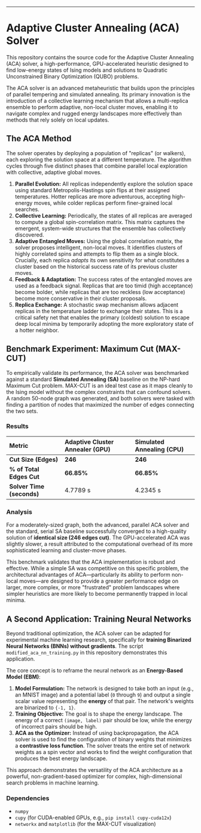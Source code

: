 ***

# Adaptive Cluster Annealing (ACA) Solver

This repository contains the source code for the Adaptive Cluster Annealing (ACA) solver, a high-performance, GPU-accelerated heuristic designed to find low-energy states of Ising models and solutions to Quadratic Unconstrained Binary Optimization (QUBO) problems.

The ACA solver is an advanced metaheuristic that builds upon the principles of parallel tempering and simulated annealing. Its primary innovation is the introduction of a collective learning mechanism that allows a multi-replica ensemble to perform adaptive, non-local cluster moves, enabling it to navigate complex and rugged energy landscapes more effectively than methods that rely solely on local updates.

## The ACA Method

The solver operates by deploying a population of "replicas" (or walkers), each exploring the solution space at a different temperature. The algorithm cycles through five distinct phases that combine parallel local exploration with collective, adaptive global moves.

1.  **Parallel Evolution:** All replicas independently explore the solution space using standard Metropolis-Hastings spin flips at their assigned temperatures. Hotter replicas are more adventurous, accepting high-energy moves, while colder replicas perform finer-grained local searches.
2.  **Collective Learning:** Periodically, the states of all replicas are averaged to compute a global spin-correlation matrix. This matrix captures the emergent, system-wide structures that the ensemble has collectively discovered.
3.  **Adaptive Entangled Moves:** Using the global correlation matrix, the solver proposes intelligent, non-local moves. It identifies clusters of highly correlated spins and attempts to flip them as a single block. Crucially, each replica *adapts* its own sensitivity for what constitutes a cluster based on the historical success rate of its previous cluster moves.
4.  **Feedback & Adaptation:** The success rates of the entangled moves are used as a feedback signal. Replicas that are too timid (high acceptance) become bolder, while replicas that are too reckless (low acceptance) become more conservative in their cluster proposals.
5.  **Replica Exchange:** A stochastic swap mechanism allows adjacent replicas in the temperature ladder to exchange their states. This is a critical safety net that enables the primary (coldest) solution to escape deep local minima by temporarily adopting the more exploratory state of a hotter neighbor.

## Benchmark Experiment: Maximum Cut (MAX-CUT)

To empirically validate its performance, the ACA solver was benchmarked against a standard **Simulated Annealing (SA)** baseline on the NP-hard Maximum Cut problem. MAX-CUT is an ideal test case as it maps cleanly to the Ising model without the complex constraints that can confound solvers. A random 50-node graph was generated, and both solvers were tasked with finding a partition of nodes that maximized the number of edges connecting the two sets.

### Results

| Metric | Adaptive Cluster Annealer (GPU) | Simulated Annealing (CPU) |
| :--- | :--- | :--- |
| **Cut Size (Edges)** | **246** | **246** |
| **% of Total Edges Cut** | **66.85%** | **66.85%** |
| **Solver Time (seconds)** | 4.7789 s | 4.2345 s |

### Analysis

For a moderately-sized graph, both the advanced, parallel ACA solver and the standard, serial SA baseline successfully converged to a high-quality solution of **identical size (246 edges cut)**. The GPU-accelerated ACA was slightly slower, a result attributed to the computational overhead of its more sophisticated learning and cluster-move phases.

This benchmark validates that the ACA implementation is robust and effective. While a simple SA was competitive on this specific problem, the architectural advantages of ACA—particularly its ability to perform non-local moves—are designed to provide a greater performance edge on larger, more complex, or more "frustrated" problem landscapes where simpler heuristics are more likely to become permanently trapped in local minima.

## A Second Application: Training Neural Networks

Beyond traditional optimization, the ACA solver can be adapted for experimental machine learning research, specifically for **training Binarized Neural Networks (BNNs) without gradients**. The script `modified_aca_nn_training.py` in this repository demonstrates this application.

The core concept is to reframe the neural network as an **Energy-Based Model (EBM)**:

1.  **Model Formulation:** The network is designed to take both an input (e.g., an MNIST image) and a potential label (`0` through `9`) and output a single scalar value representing the **energy** of that pair. The network's weights are binarized to `{-1, 1}`.
2.  **Training Objective:** The goal is to shape the energy landscape. The energy of a correct `(image, label)` pair should be low, while the energy of incorrect pairs should be high.
3.  **ACA as the Optimizer:** Instead of using backpropagation, the ACA solver is used to find the configuration of binary weights that minimizes a **contrastive loss function**. The solver treats the entire set of network weights as a spin vector and works to find the weight configuration that produces the best energy landscape.

This approach demonstrates the versatility of the ACA architecture as a powerful, non-gradient-based optimizer for complex, high-dimensional search problems in machine learning.

### Dependencies
- `numpy`
- `cupy` (for CUDA-enabled GPUs, e.g., `pip install cupy-cuda12x`)
- `networkx` and `matplotlib` (for the MAX-CUT visualization)
